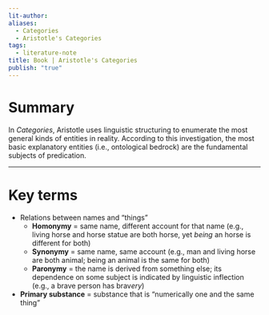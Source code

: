 ```yaml
---
lit-author: 
aliases:
  - Categories
  - Aristotle's Categories
tags:
  - literature-note
title: Book | Aristotle's Categories
publish: "true"
---
```

# Summary

In *Categories*, Aristotle uses linguistic structuring to enumerate the most general kinds of entities in reality. According to this investigation, the most basic explanatory entities (i.e., ontological bedrock) are the fundamental subjects of predication.

---
# Key terms

- Relations between names and “things”
	- **Homonymy** = same name, different account for that name (e.g., living horse and horse statue are both horse, yet *being* an horse is different for both)
	- **Synonymy** = same name, same account (e.g., man and living horse are both animal; being an animal is the same for both)
	- **Paronymy** = the name is derived from something else; its dependence on some subject is indicated by linguistic inflection (e.g., a brave person has brav*ery*)
- **Primary substance** = substance that is “numerically one and the same thing”
